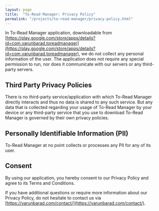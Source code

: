 ```yaml
---
layout: page
title:  "To-Read Manager: Privacy Policy"
permalink: "/projects/to-read-manager/privacy-policy.html"
---
```


In To-Read Manager application, downloadable from [https://play.google.com/store/apps/details?id=com.varunbarad.toreadmanager](https://play.google.com/store/apps/details?id=com.varunbarad.toreadmanager), we do not collect any personal information of the user. The application does not require any special permission to run, nor does it communicate with our servers or any third-party servers.

## Third Party Privacy Policies

There is no third-party service/application with which To-Read Manager directly interacts and thus no data is shared to any such service. But any data that is collected regarding your usage of To-Read Manager by your device or any third-party service that you use to download To-Read Manager is governed by their own privacy policies.

## Personally Identifiable Information (PII)

To-Read Manager at no point collects or processes any PII for any of its user.

## Consent

By using our application, you hereby consent to our Privacy Policy and agree to its Terms and Conditions.

If you have additional questions or require more information about our Privacy Policy, do not hesitate to contact us via [https://varunbarad.com/contact/](https://varunbarad.com/contact/).
